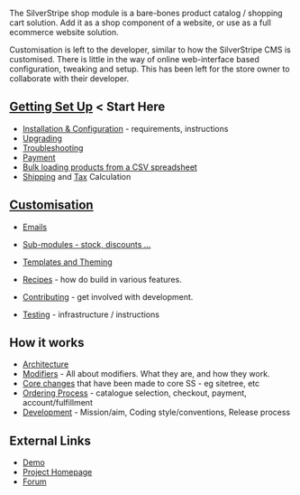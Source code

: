 The SilverStripe shop module is a bare-bones product catalog / shopping cart solution.
Add it as a shop component of a website, or use as a full ecommerce website solution.

Customisation is left to the developer, similar to how the SilverStripe CMS is customised.
There is little in the way of online web-interface based configuration, tweaking and setup.
This has been left for the store owner to collaborate with their developer. 

## [Getting Set Up](Getting_Set_Up) < Start Here

* [Installation & Configuration](Getting_Set_Up/Installation) - requirements, instructions
* [Upgrading](Getting_Set_Up/Upgrading)
* [Troubleshooting](Getting_Set_Up/Troubleshooting)
* [Payment](Getting_Set_Up/Payment)
* [Bulk loading products from a CSV spreadsheet](Getting_Set_Up/Bulk_Loading)
* [Shipping](Getting_Set_Up/Shipping) and [Tax](Getting_Set_Up/Tax) Calculation

## [Customisation](Customisation)

* [Emails](Emails)
* [Sub-modules - stock, discounts ...](Submodules)
* [Templates and Theming](Templates_and_Themes)
* [Recipes](Recipes) - how do build in various features.

* [Contributing](Contributing) - get involved with development.
 * [Testing](Testing) - infrastructure / instructions

## How it works

* [Architecture](How_It_Works/Architecture)
 * [Modifiers](How_It_Works/OrderModifiers) - All about modifiers. What they are, and how they work.
 * [Core changes](How_It_Works/Core_Changes) that have been made to core SS - eg sitetree, etc
* [Ordering Process](How_It_Works/OrderProcess) - catalogue selection, checkout, payment, account/fulfillment
* [Development](How_It_Works/Development) - Mission/aim, Coding style/conventions, Release process
 
## External Links

* [Demo](http://demo.ss-shop.org/)
* [Project Homepage](http://ss-shop.org/)
* [Forum](http://silverstripe.org/e-commerce-module-forum/)